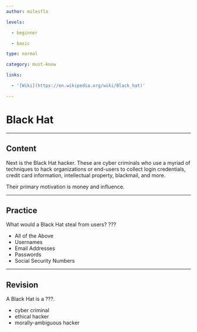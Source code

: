 ```yaml
---
author: milesflo

levels:

  - beginner

  - basic

type: normal

category: must-know

links:

  - '[Wiki](https://en.wikipedia.org/wiki/Black_hat)'

---
```

# Black Hat

---
## Content

Next is the Black Hat hacker. These are cyber criminals who use a myriad of techniques to hack organizations or end-users to collect login credentials, credit card information, intellectual property, blackmail, and more.

Their primary motivation is money and influence.

---
## Practice

What would a Black Hat steal from users?
???

* All of the Above
* Usernames
* Email Addresses
* Passwords
* Social Security Numbers

---
## Revision

A Black Hat is a ???.

* cyber criminal
* ethical hacker
* morally-ambiguous hacker
